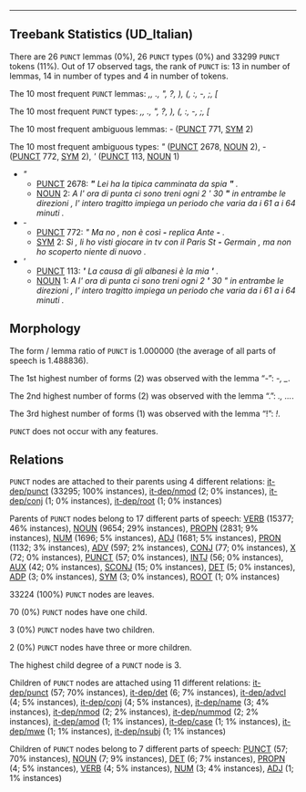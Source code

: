 

--------------------------------------------------------------------------------

## Treebank Statistics (UD_Italian)

There are 26 `PUNCT` lemmas (0%), 26 `PUNCT` types (0%) and 33299 `PUNCT` tokens (11%).
Out of 17 observed tags, the rank of `PUNCT` is: 13 in number of lemmas, 14 in number of types and 4 in number of tokens.

The 10 most frequent `PUNCT` lemmas: <em>,, ., ", ?, ), (, :, -, ;, [</em>

The 10 most frequent `PUNCT` types:  <em>,, ., ", ?, ), (, :, -, ;, [</em>

The 10 most frequent ambiguous lemmas: <em>-</em> ([PUNCT]() 771, [SYM]() 2)

The 10 most frequent ambiguous types:  <em>"</em> ([PUNCT]() 2678, [NOUN]() 2), <em>-</em> ([PUNCT]() 772, [SYM]() 2), <em>'</em> ([PUNCT]() 113, [NOUN]() 1)


* <em>"</em>
  * [PUNCT]() 2678: <em><b>"</b> Lei ha la tipica camminata da spia <b>"</b> .</em>
  * [NOUN]() 2: <em>A l' ora di punta ci sono treni ogni 2 ' 30 <b>"</b> in entrambe le direzioni , l' intero tragitto impiega un periodo che varia da i 61 a i 64 minuti .</em>
* <em>-</em>
  * [PUNCT]() 772: <em>" Ma no , non è così <b>-</b> replica Ante <b>-</b> .</em>
  * [SYM]() 2: <em>Sì , li ho visti giocare in tv con il Paris St <b>-</b> Germain , ma non ho scoperto niente di nuovo .</em>
* <em>'</em>
  * [PUNCT]() 113: <em><b>'</b> La causa di gli albanesi è la mia <b>'</b> .</em>
  * [NOUN]() 1: <em>A l' ora di punta ci sono treni ogni 2 <b>'</b> 30 " in entrambe le direzioni , l' intero tragitto impiega un periodo che varia da i 61 a i 64 minuti .</em>

## Morphology

The form / lemma ratio of `PUNCT` is 1.000000 (the average of all parts of speech is 1.488836).

The 1st highest number of forms (2) was observed with the lemma “-”: <em>-, _</em>.

The 2nd highest number of forms (2) was observed with the lemma “.”: <em>., ...</em>.

The 3rd highest number of forms (1) was observed with the lemma “!”: <em>!</em>.

`PUNCT` does not occur with any features.


## Relations

`PUNCT` nodes are attached to their parents using 4 different relations: [it-dep/punct]() (33295; 100% instances), [it-dep/nmod]() (2; 0% instances), [it-dep/conj]() (1; 0% instances), [it-dep/root]() (1; 0% instances)

Parents of `PUNCT` nodes belong to 17 different parts of speech: [VERB]() (15377; 46% instances), [NOUN]() (9654; 29% instances), [PROPN]() (2831; 9% instances), [NUM]() (1696; 5% instances), [ADJ]() (1681; 5% instances), [PRON]() (1132; 3% instances), [ADV]() (597; 2% instances), [CONJ]() (77; 0% instances), [X]() (72; 0% instances), [PUNCT]() (57; 0% instances), [INTJ]() (56; 0% instances), [AUX]() (42; 0% instances), [SCONJ]() (15; 0% instances), [DET]() (5; 0% instances), [ADP]() (3; 0% instances), [SYM]() (3; 0% instances), [ROOT]() (1; 0% instances)

33224 (100%) `PUNCT` nodes are leaves.

70 (0%) `PUNCT` nodes have one child.

3 (0%) `PUNCT` nodes have two children.

2 (0%) `PUNCT` nodes have three or more children.

The highest child degree of a `PUNCT` node is 3.

Children of `PUNCT` nodes are attached using 11 different relations: [it-dep/punct]() (57; 70% instances), [it-dep/det]() (6; 7% instances), [it-dep/advcl]() (4; 5% instances), [it-dep/conj]() (4; 5% instances), [it-dep/name]() (3; 4% instances), [it-dep/nmod]() (2; 2% instances), [it-dep/nummod]() (2; 2% instances), [it-dep/amod]() (1; 1% instances), [it-dep/case]() (1; 1% instances), [it-dep/mwe]() (1; 1% instances), [it-dep/nsubj]() (1; 1% instances)

Children of `PUNCT` nodes belong to 7 different parts of speech: [PUNCT]() (57; 70% instances), [NOUN]() (7; 9% instances), [DET]() (6; 7% instances), [PROPN]() (4; 5% instances), [VERB]() (4; 5% instances), [NUM]() (3; 4% instances), [ADJ]() (1; 1% instances)

